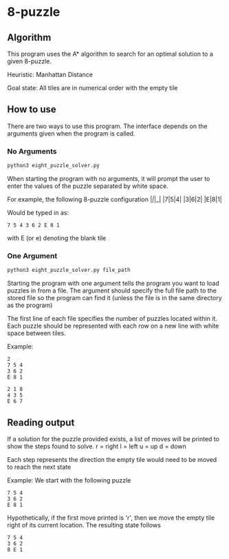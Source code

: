 # 8-puzzle

## Algorithm
This program uses the A* algorithm to search for an optimal solution to a given
8-puzzle.

Heuristic: Manhattan Distance

Goal state: All tiles are in numerical order with the empty tile
## How to use
There are two ways to use this program. The interface depends on the arguments given
when the program is called.

### No Arguments
```python
python3 eight_puzzle_solver.py
```
When starting the program with no arguments, it will prompt the user to enter the
values of the puzzle separated by white space.

For example, the following 8-puzzle configuration
|_|_|_|
|7|5|4|
|3|6|2|
|E|8|1|

Would be typed in as:
```
7 5 4 3 6 2 E 8 1
```
with E (or e) denoting the blank tile

### One Argument
```python
python3 eight_puzzle_solver.py file_path
```
Starting the program with one argument tells the program you want to load puzzles in from a file.
The argument should specify the full file path to the stored file so the program can find it (unless the file
  is in the same directory as the program)

The first line of each file specifies the number of puzzles located within it. Each puzzle should
be represented with each row on a new line with white space between tiles.

Example:
```
2
7 5 4
3 6 2
E 8 1

2 1 8
4 3 5
E 6 7
```

## Reading output
If a solution for the puzzle provided exists, a list of moves will be printed to show the
steps found to solve.
r = right
l = left
u = up
d = down

Each step represents the direction the empty tile would need to be moved to reach the next state

Example:
We start with the following puzzle
```
7 5 4
3 6 2
E 8 1
```
Hypothetically, if the first move printed is 'r', then we move the empty tile right of its current location.
The resulting state follows
```
7 5 4
3 6 2
8 E 1
```
